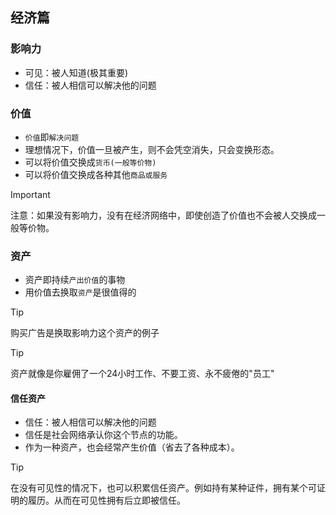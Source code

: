 ## 经济篇

### 影响力

- 可见：被人知道(极其重要)
- 信任：被人相信可以解决他的问题

### 价值

- `价值`即`解决问题`
- 理想情况下，价值一旦被产生，则不会凭空消失，只会变换形态。
- 可以将价值交换成`货币(一般等价物)`
- 可以将价值交换成各种其他`商品或服务`

> [!IMPORTANT]
> 注意：如果没有影响力，没有在经济网络中，即使创造了价值也不会被人交换成一般等价物。

### 资产

- 资产即持续`产出价值`的事物
- 用价值去换取`资产`是很值得的

> [!TIP]
> 购买广告是换取影响力这个资产的例子

> [!TIP]
> 资产就像是你雇佣了一个24小时工作、不要工资、永不疲倦的"员工"

#### 信任资产

- 信任：被人相信可以解决他的问题
- 信任是社会网络承认你这个节点的功能。
- 作为一种资产，也会经常产生价值（省去了各种成本）。

> [!TIP]
> 在没有可见性的情况下，也可以积累信任资产。例如持有某种证件，拥有某个可证明的履历。从而在可见性拥有后立即被信任。
